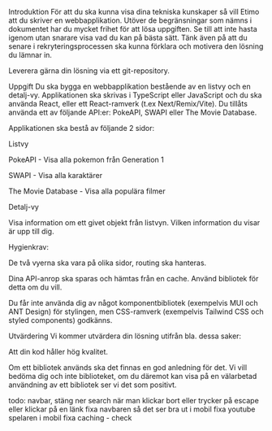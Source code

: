 Introduktion
För att du ska kunna visa dina tekniska kunskaper så vill Etimo att du skriver en webbapplikation. Utöver de begränsningar som nämns i dokumentet har du mycket frihet för att lösa uppgiften. Se till att inte hasta igenom utan snarare visa vad du kan på bästa sätt. Tänk även på att du senare i rekryteringsprocessen ska kunna förklara och motivera den lösning du lämnar in.


Leverera gärna din lösning via ett git-repository.

Uppgift
Du ska bygga en webbapplikation bestående av en listvy och en detalj-vy. Applikationen ska skrivas i TypeScript eller JavaScript och du ska använda React, eller ett React-ramverk (t.ex Next/Remix/Vite). Du tillåts använda ett av följande API:er: PokeAPI, SWAPI eller The Movie Database.


Applikationen ska bestå av följande 2 sidor: 

Listvy

PokeAPI - Visa alla pokemon från Generation 1

SWAPI - Visa alla karaktärer 

The Movie Database - Visa alla populära filmer


Detalj-vy

Visa information om ett givet objekt från listvyn. Vilken information du visar är upp till dig.


Hygienkrav: 

De två vyerna ska vara på olika sidor, routing ska hanteras.

Dina API-anrop ska sparas och hämtas från en cache. Använd bibliotek för detta om du vill.

Du får inte använda dig av något komponentbibliotek (exempelvis MUI och ANT Design) för stylingen, men CSS-ramverk (exempelvis Tailwind CSS och styled components) godkänns. 

Utvärdering
Vi kommer utvärdera din lösning utifrån bla. dessa saker:

Att din kod håller hög kvalitet.

Om ett bibliotek används ska det finnas en god anledning för det. Vi vill bedöma dig och inte biblioteket, om du däremot kan visa på en välarbetad användning av ett bibliotek ser vi det som positivt.

todo: navbar, stäng ner search när man klickar bort eller trycker på escape eller klickar på en länk
fixa navbaren så det ser bra ut i mobil
fixa youtube spelaren i mobil
fixa caching - check



